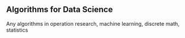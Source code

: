 ## Algorithms for Data Science
Any algorithms in operation research, machine learning, discrete math, statistics
